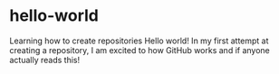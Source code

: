 # hello-world
Learning how to create repositories
Hello world!
In my first attempt at creating a repository, I am excited to how GitHub works and if anyone actually reads this!
